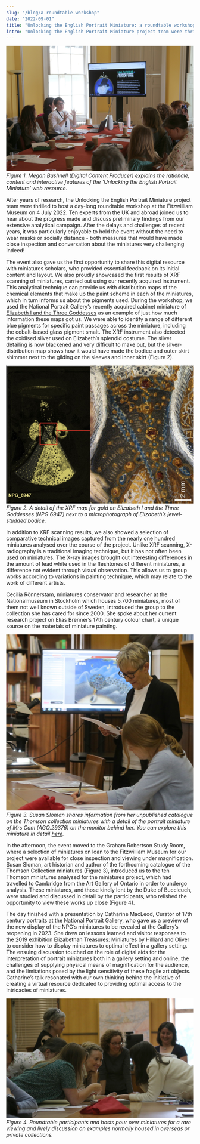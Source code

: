 ```yaml
---
slug: "/blog/a-roundtable-workshop"
date: "2022-09-01"
title: "Unlocking the English Portrait Miniature: a roundtable workshop"
intro: "Unlocking the English Portrait Miniature project team were thrilled to host a day-long roundtable workshop..."
---
```


![Figure 1](../../assets/blog/a-roundtable-workshop/Figure_1_1920_1280.JPG)
*Figure 1. Megan Bushnell (Digital Content Producer) explains the rationale, content and interactive features of the ‘Unlocking the English Portrait Miniature’ web resource.*

After years of research, the Unlocking the English Portrait Miniature project team were thrilled to host a day-long roundtable workshop at the Fitzwilliam Museum on 4 July 2022. Ten experts from the UK and abroad joined us to hear about the progress made and discuss preliminary findings from our extensive analytical campaign. After the delays and challenges of recent years, it was particularly enjoyable to hold the event without the need to wear masks or socially distance - both measures that would have made close inspection and conversation about the miniatures very challenging indeed!

The event also gave us the first opportunity to share this digital resource with miniatures scholars, who provided essential feedback on its initial content and layout. We also proudly showcased the first results of XRF scanning of miniatures, carried out using our recently acquired instrument. This analytical technique can provide us with distribution maps of the chemical elements that make up the paint scheme in each of the miniatures, which in turn informs us about the pigments used. During the workshop, we used the National Portrait Gallery’s recently acquired cabinet miniature of [Elizabeth I and the Three Goddesses](https://www.npg.org.uk/collections/search/portrait/mw224945/Queen-Elizabeth-I-Elizabeth-I-and-the-Three-Goddesses) as an example of just how much information these maps got us. We were able to identify a range of different blue pigments for specific paint passages across the miniature, including the cobalt-based glass pigment smalt. The XRF instrument also detected the oxidised silver used on Elizabeth’s splendid costume. The silver detailing is now blackened and very difficult to make out, but the silver-distribution map shows how it would have made the bodice and outer skirt shimmer next to the gilding on the sleeves and inner skirt (Figure 2).

![Figure 2](../../assets/blog/a-roundtable-workshop/Figure_2_1920_1409.JPG)
*Figure 2. A detail of the XRF map for gold on Elizabeth I and the Three Goddesses (NPG 6947) next to a microphotograph of Elizabeth’s jewel-studded bodice.*

In addition to XRF scanning results, we also showed a selection of comparative technical images captured from the nearly one hundred miniatures analysed over the course of the project. Unlike XRF scanning, X-radiography is a traditional imaging technique, but it has not often been used on miniatures. The X-ray images brought out interesting differences in the amount of lead white used in the fleshtones of different miniatures, a difference not evident through visual observation. This allows us to group works according to variations in painting technique, which may relate to the work of different artists. 

Cecilia Rönnerstam, miniatures conservator and researcher at the Nationalmuseum in Stockholm which houses 5,700 miniatures, most of them not well known outside of Sweden, introduced the group to the collection she has cared for since 2000. She spoke about her current research project on Elias Brenner’s 17th century colour chart, a unique source on the materials of miniature painting.

![Figure 3](../../assets/blog/a-roundtable-workshop/Figure_3_1920_1801.JPG)
*Figure 3. Susan Sloman shares information from her unpublished catalogue on the Thomson collection miniatures with a detail of the portrait miniature of Mrs Cam (AGO.29376) on the monitor behind her. You can explore this miniature in detail [here](https://unlocking-miniatures.fitzmuseum.cam.ac.uk/object/agoid-29376).*

In the afternoon, the event moved to the Graham Robertson Study Room, where a selection of miniatures on loan to the Fitzwilliam Museum for our project were available for close inspection and viewing under magnification. Susan Sloman, art historian and author of the forthcoming catalogue of the Thomson Collection miniatures (Figure 3), introduced us to the ten Thomson miniatures analysed for the miniatures project, which had travelled to Cambridge from the Art Gallery of Ontario in order to undergo analysis. These miniatures, and those kindly lent by the Duke of Buccleuch, were studied and discussed in detail by the participants, who relished the opportunity to view these works up close (Figure 4).

The day finished with a presentation by Catharine MacLeod, Curator of 17th century portraits at the National Portrait Gallery, who gave us a preview of the new display of the NPG’s miniatures to be revealed at the Gallery’s reopening in 2023. She drew on lessons learned and visitor responses to the 2019 exhibition Elizabethan Treasures: Miniatures by Hilliard and Oliver to consider how to display miniatures to optimal effect in a gallery setting. The ensuing discussion touched on the role of digital aids for the interpretation of portrait miniatures both in a gallery setting and online, the challenges of supplying physical means of magnification for the audience, and the limitations posed by the light sensitivity of these fragile art objects. Catharine’s talk resonated with our own thinking behind the initiative of creating a virtual resource dedicated to providing optimal access to the intricacies of miniatures.

![Figure 4](../../assets/blog/a-roundtable-workshop/Figure_4_1920_1220.JPG)
*Figure 4. Roundtable participants and hosts pour over miniatures for a rare viewing and lively discussion on examples normally housed in overseas or private collections.*
